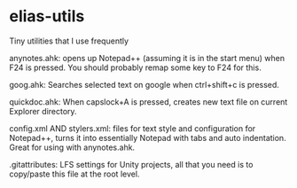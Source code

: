 # elias-utils
Tiny utilities that I use frequently

anynotes.ahk: opens up Notepad++ (assuming it is in the start menu) when F24 is pressed. 
  You should probably remap some key to F24 for this.
  
goog.ahk: Searches selected text on google when ctrl+shift+c is pressed.

quickdoc.ahk: When capslock+A is pressed, creates new text file on current Explorer directory.

config.xml AND stylers.xml: files for text style and configuration for Notepad++, turns it into essentially Notepad with tabs and auto indentation. Great for using with anynotes.ahk.

.gitattributes: LFS settings for Unity projects, all that you need is to copy/paste this file at the root level.
